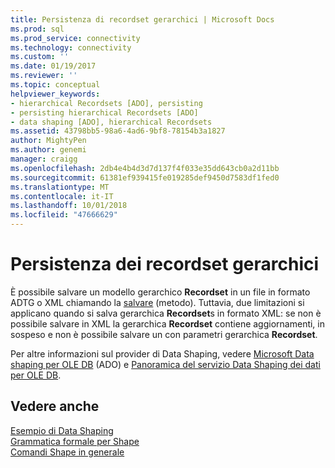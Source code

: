 ```yaml
---
title: Persistenza di recordset gerarchici | Microsoft Docs
ms.prod: sql
ms.prod_service: connectivity
ms.technology: connectivity
ms.custom: ''
ms.date: 01/19/2017
ms.reviewer: ''
ms.topic: conceptual
helpviewer_keywords:
- hierarchical Recordsets [ADO], persisting
- persisting hierarchical Recordsets [ADO]
- data shaping [ADO], hierarchical Recordsets
ms.assetid: 43798bb5-98a6-4ad6-9bf8-78154b3a1827
author: MightyPen
ms.author: genemi
manager: craigg
ms.openlocfilehash: 2db4e4b4d3d7d137f4f033e35dd643cb0a2d11bb
ms.sourcegitcommit: 61381ef939415fe019285def9450d7583df1fed0
ms.translationtype: MT
ms.contentlocale: it-IT
ms.lasthandoff: 10/01/2018
ms.locfileid: "47666629"
---
```

# <a name="persisting-hierarchical-recordsets"></a>Persistenza dei recordset gerarchici
È possibile salvare un modello gerarchico **Recordset** in un file in formato ADTG o XML chiamando la [salvare](../../../ado/reference/ado-api/save-method.md) (metodo). Tuttavia, due limitazioni si applicano quando si salva gerarchica **Recordset**s in formato XML: se non è possibile salvare in XML la gerarchica **Recordset** contiene aggiornamenti, in sospeso e non è possibile salvare un con parametri gerarchica **Recordset**.  
  
 Per altre informazioni sul provider di Data Shaping, vedere [Microsoft Data shaping per OLE DB](../../../ado/guide/appendixes/microsoft-data-shaping-service-for-ole-db-ado-service-provider.md) (ADO) e [Panoramica del servizio Data Shaping dei dati per OLE DB](http://msdn.microsoft.com/9f51e471-8e85-448e-9fb8-b64bbf767bf3).  
  
## <a name="see-also"></a>Vedere anche  
 [Esempio di Data Shaping](../../../ado/guide/data/data-shaping-example.md)   
 [Grammatica formale per Shape](../../../ado/guide/data/formal-shape-grammar.md)   
 [Comandi Shape in generale](../../../ado/guide/data/shape-commands-in-general.md)
